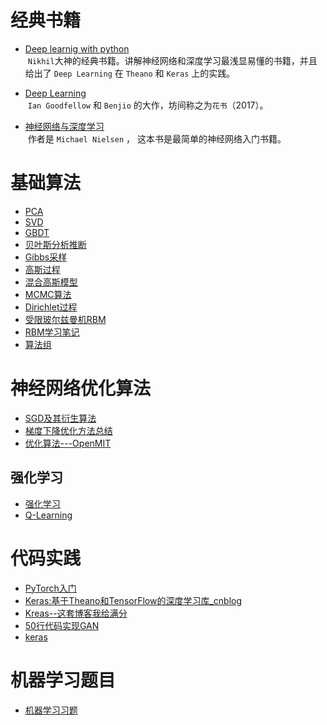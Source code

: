 
# 经典书籍  

+ [Deep learnig with python](http://download.csdn.net/detail/sparroww/9855405)  
  `Nikhil`大神的经典书籍。讲解神经网络和深度学习最浅显易懂的书籍，并且给出了 `Deep Learning` 在 `Theano` 和 `Keras` 上的实践。
  
+ [Deep Learning ](https://github.com/HFTrader/DeepLearningBook)  
  `Ian Goodfellow` 和 `Benjio` 的大作，坊间称之为`花书`（2017）。  

+ [神经网络与深度学习](http://www.liuxiao.org/wp-content/uploads/2016/10/nndl-ebook.pdf)  
  作者是 `Michael Nielsen` ， 这本书是最简单的神经网络入门书籍。  


# 基础算法  
+ [PCA](http://www.cnblogs.com/pinard/p/6239403.html)  
+ [SVD](http://www.cnblogs.com/pinard/p/6251584.html)  
+ [GBDT](http://www.cnblogs.com/pinard/p/6140514.html)  
+ [贝叶斯分析推断](http://www.datalearner.com/blog/1051459999897679)  
+ [Gibbs采样](http://www.cnblogs.com/pinard/p/6645766.html)  
+ [高斯过程](http://www.datalearner.com/blog/1051459170229238)   
+ [混合高斯模型](http://www.datalearner.com/blog/1051459258496145)  
+ [MCMC算法](http://www.datalearner.com/blog/1051459907954631)  
+ [Dirichlet过程](http://www.datalearner.com/blog/1051471599181249)  
+ [受限玻尔兹曼机RBM](http://www.datalearner.com/blog/1051491808293861)  
+ [RBM学习笔记](https://wenku.baidu.com/view/db591d95770bf78a652954ee.html)  
+ [算法组](http://suanfazu.com/)  

# 神经网络优化算法  
+ [SGD及其衍生算法](https://blog.slinuxer.com/2016/09/sgd-comparison)  
+ [梯度下降优化方法总结](http://wowx.info/posts/401226963/)  
+ [优化算法---OpenMIT](http://www.52caml.com/openmit/openmit-chapter6-optimizer/)  

## 强化学习  
+ [强化学习](https://www.zhihu.com/question/49230922)  
+ [Q-Learning](https://morvanzhou.github.io/tutorials/machine-learning/reinforcement-learning/2-1-general-rl/)  

# 代码实践  
+ [PyTorch入门](https://sherlockliao.github.io/)  
+ [Keras:基于Theano和TensorFlow的深度学习库_cnblog](http://www.cnblogs.com/LittleHann/p/6442161.html)
+ [Kreas--这套博客我给满分](http://www.jianshu.com/p/966e31faf32c)  
+ [50行代码实现GAN](https://jinfagang.github.io/2017/05/29/50%E8%A1%8C%E4%BB%A3%E7%A0%81%E5%AE%9E%E7%8E%B0GAN%E7%B3%BB%E5%88%97-PyTorch/)
+ [keras](https://keras.io/)


# 机器学习题目  
+ [机器学习习题](https://mp.weixin.qq.com/s/mp2dAJlyv7OsdHaJEDjzvg)  




